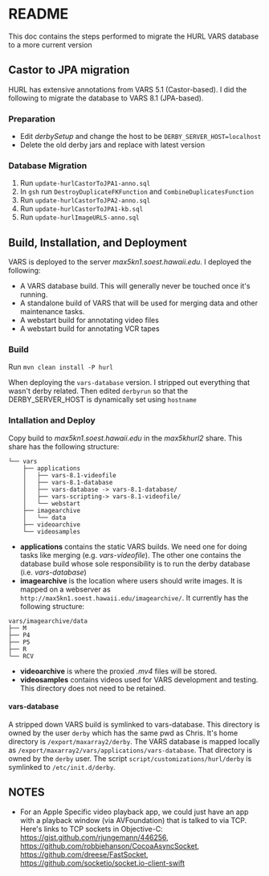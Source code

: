 # README

This doc contains the steps performed to migrate the HURL VARS database to a more current version

## Castor to JPA migration

HURL has extensive annotations from VARS 5.1 (Castor-based). I did the following to migrate the database to VARS 8.1 (JPA-based).

### Preparation

- Edit _derbySetup_ and change the host to be `DERBY_SERVER_HOST=localhost`
- Delete the old derby jars and replace with latest version

### Database Migration

1. Run `update-hurlCastorToJPA1-anno.sql`
2. In `gsh` run `DestroyDuplicateFKFunction` and `CombineDuplicatesFunction`
3. Run `update-hurlCastorToJPA2-anno.sql`
4. Run `update-hurlCastorToJPA1-kb.sql`
5. Run `update-hurlImageURLS-anno.sql`


## Build, Installation, and Deployment

VARS is deployed to the server _max5kn1.soest.hawaii.edu_. I deployed the following:
- A VARS database build. This will generally never be touched once it's running.
- A standalone build of VARS that will be used for merging data and other maintenance tasks.
- A webstart build for annotating video files
- A webstart build for annotating VCR tapes

### Build

Run `mvn clean install -P hurl`

When deploying the `vars-database` version. I stripped out everything that wasn't derby related. Then edited `derbyrun` so that the DERBY_SERVER_HOST is dynamically set using `hostname`

### Intallation and Deploy

Copy build to _max5kn1.soest.hawaii.edu_ in the _max5khurl2_ share. This share has the following structure:

```
└── vars
    ├── applications
    │   ├── vars-8.1-videofile                      
    │   ├── vars-8.1-database
    │   ├── vars-database -> vars-8.1-database/     
    │   ├── vars-scripting-> vars-8.1-videofile/
    │   └── webstart
    ├── imagearchive
    │   └── data
    ├── videoarchive
    └── videosamples
```

- __applications__ contains the static VARS builds. We need one for doing tasks like merging (e.g. _vars-videofile_). The other one contains the database build whose sole responsibility is to run the derby database (i.e. _vars-database_)
- __imagearchive__ is the location where users should write images. It is mapped on a webserver as `http://max5kn1.soest.hawaii.edu/imagearchive/`. It currently has the following structure:
```
vars/imagearchive/data
├── M
├── P4
├── P5
├── R
└── RCV
```
- __videoarchive__ is where the proxied _.mv4_ files will be stored.
- __videosamples__ contains videos used for VARS development and testing. This directory does not need to be retained.

#### vars-database

A stripped down VARS build is symlinked to vars-database. This directory is owned by the user `derby` which has the same pwd as Chris. It's home directory is `/export/maxarray2/derby`. The VARS database is mapped locally as `/export/maxarray2/vars/applications/vars-database`. That directory is owned by the `derby` user. The script `script/customizations/hurl/derby` is symlinked to `/etc/init.d/derby`.

## NOTES

- For an Apple Specific video playback app, we could just have an app with a playback window (via AVFoundation) that is talked to via TCP. Here's links to TCP sockets in Objective-C: https://gist.github.com/rjungemann/446256, https://github.com/robbiehanson/CocoaAsyncSocket, https://github.com/dreese/FastSocket, https://github.com/socketio/socket.io-client-swift

